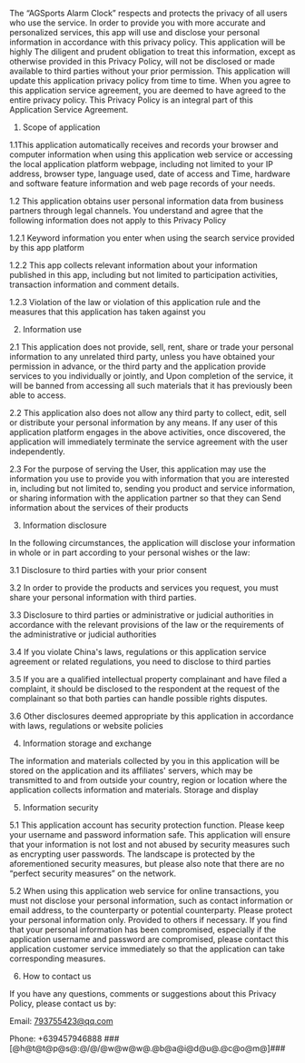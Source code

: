 The “AGSports Alarm Clock” respects and protects the privacy of all users who use the service. In order to provide you with more accurate and personalized services, this app will use and disclose your personal information in accordance with this privacy policy. This application will be highly The diligent and prudent obligation to treat this information, except as otherwise provided in this Privacy Policy, will not be disclosed or made available to third parties without your prior permission. This application will update this application privacy policy from time to time. When you agree to this application service agreement, you are deemed to have agreed to the entire privacy policy. This Privacy Policy is an integral part of this Application Service Agreement.

1. Scope of application

1.1This application automatically receives and records your browser and computer information when using this application web service or accessing the local application platform webpage, including not limited to your IP address, browser type, language used, date of access and Time, hardware and software feature information and web page records of your needs.

1.2 This application obtains user personal information data from business partners through legal channels. You understand and agree that the following information does not apply to this Privacy Policy

1.2.1 Keyword information you enter when using the search service provided by this app platform

1.2.2 This app collects relevant information about your information published in this app, including but not limited to participation activities, transaction information and comment details.

1.2.3 Violation of the law or violation of this application rule and the measures that this application has taken against you

2. Information use

2.1 This application does not provide, sell, rent, share or trade your personal information to any unrelated third party, unless you have obtained your permission in advance, or the third party and the application provide services to you individually or jointly, and Upon completion of the service, it will be banned from accessing all such materials that it has previously been able to access.

2.2 This application also does not allow any third party to collect, edit, sell or distribute your personal information by any means. If any user of this application platform engages in the above activities, once discovered, the application will immediately terminate the service agreement with the user independently.

2.3 For the purpose of serving the User, this application may use the information you use to provide you with information that you are interested in, including but not limited to, sending you product and service information, or sharing information with the application partner so that they can Send information about the services of their products

3. Information disclosure

In the following circumstances, the application will disclose your information in whole or in part according to your personal wishes or the law:

3.1 Disclosure to third parties with your prior consent

3.2 In order to provide the products and services you request, you must share your personal information with third parties.

3.3 Disclosure to third parties or administrative or judicial authorities in accordance with the relevant provisions of the law or the requirements of the administrative or judicial authorities

3.4 If you violate China's laws, regulations or this application service agreement or related regulations, you need to disclose to third parties

3.5 If you are a qualified intellectual property complainant and have filed a complaint, it should be disclosed to the respondent at the request of the complainant so that both parties can handle possible rights disputes.

3.6 Other disclosures deemed appropriate by this application in accordance with laws, regulations or website policies

4. Information storage and exchange

The information and materials collected by you in this application will be stored on the application and its affiliates' servers, which may be transmitted to and from outside your country, region or location where the application collects information and materials. Storage and display

5. Information security

5.1 This application account has security protection function. Please keep your username and password information safe. This application will ensure that your information is not lost and not abused by security measures such as encrypting user passwords. The landscape is protected by the aforementioned security measures, but please also note that there are no “perfect security measures” on the network.

5.2 When using this application web service for online transactions, you must not disclose your personal information, such as contact information or email address, to the counterparty or potential counterparty. Please protect your personal information only. Provided to others if necessary. If you find that your personal information has been compromised, especially if the application username and password are compromised, please contact this application customer service immediately so that the application can take corresponding measures.

6. How to contact us

If you have any questions, comments or suggestions about this Privacy Policy, please contact us by:

Email: 793755423@qq.com

Phone: +639457946888
###[@h@t@t@p@s@:@/@/@w@w@w@.@b@a@i@d@u@.@c@o@m@]###

